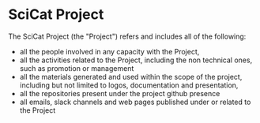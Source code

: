 # SciCat Project

The SciCat Project (the "Project") refers and includes all of the following:
- all the people involved in any capacity with the Project, 
- all the activities related to the Project, including the non technical ones, such as promotion or management
- all the materials generated and used within the scope of the project, including but not limited to logos, documentation and presentation,
- all the repositories present under the project github presence
- all emails, slack channels and web pages published under or related to the Project
  